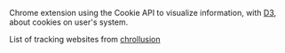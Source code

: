 Chrome extension using the Cookie API to visualize information, with <a href="http://d3js.org/">D3</a>, about cookies on user's system.

List of tracking websites from <a href="https://github.com/disconnectme/chrollusion">chrollusion</a>
